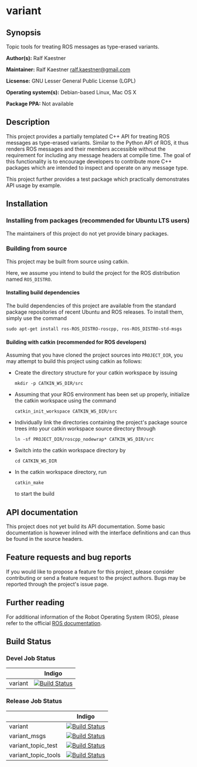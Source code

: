 # variant

## Synopsis

Topic tools for treating ROS messages as type-erased variants.

**Author(s):** Ralf Kaestner

**Maintainer:** Ralf Kaestner <ralf.kaestner@gmail.com>

**Licsense:** GNU Lesser General Public License (LGPL)

**Operating system(s):** Debian-based Linux, Mac OS X

**Package PPA:** Not available

## Description

This project provides a partially templated C++ API for treating ROS messages
as type-erased variants. Similar to the Python API of ROS, it thus renders ROS
messages and their members accessible without the requirement for including any
message headers at compile time. The goal of this functionality is to encourage
developers to contribute more C++ packages which are intended to inspect and
operate on any message type.

This project further provides a test package which practically demonstrates
API usage by example.

## Installation

### Installing from packages (recommended for Ubuntu LTS users)

The maintainers of this project do not yet provide binary packages.

### Building from source

This project may be built from source using catkin.

Here, we assume you intend to build the project for the ROS distribution
named `ROS_DISTRO`.

#### Installing build dependencies

The build dependencies of this project are available from the standard
package repositories of recent Ubuntu and ROS releases. To install them,
simply use the command

```shell
sudo apt-get install ros-ROS_DISTRO-roscpp, ros-ROS_DISTRO-std-msgs
```

#### Building with catkin (recommended for ROS developers)

Assuming that you have cloned the project sources into `PROJECT_DIR`, you
may attempt to build this project using catkin as follows:

* Create the directory structure for your catkin workspace by issuing

  ```shell
  mkdir -p CATKIN_WS_DIR/src
  ```

* Assuming that your ROS environment has been set up properly, initialize the
  catkin workspace using the command

  ```shell
  catkin_init_workspace CATKIN_WS_DIR/src
  ```

* Individually link the directories containing the project's package source
  trees into your catkin workspace source directory through

  ```shell
  ln -sf PROJECT_DIR/roscpp_nodewrap* CATKIN_WS_DIR/src
  ```

* Switch into the catkin workspace directory by 

  ```shell
  cd CATKIN_WS_DIR
  ```

* In the catkin workspace directory, run 

  ```shell
  catkin_make
  ```

  to start the build

## API documentation

This project does not yet build its API documentation. Some basic documentation
is however inlined with the interface definitions and can thus be found in the
source headers.

## Feature requests and bug reports

If you would like to propose a feature for this project, please consider
contributing or send a feature request to the project authors. Bugs may be
reported through the project's issue page.

## Further reading

For additional information of the Robot Operating System (ROS), please refer
to the official [ROS documentation](http://wiki.ros.org).

## Build Status

### Devel Job Status

| | Indigo  |
| --- | --- |
| variant | [![Build Status](http://build.ros.org/buildStatus/icon?job=Idev__variant__ubuntu_trusty_amd64)](http://build.ros.org/job/Idev__variant__ubuntu_trusty_amd64/) |

### Release Job Status

| | Indigo |
| --- | --- |
| variant | [![Build Status](http://build.ros.org/buildStatus/icon?job=Ibin_uT64__variant__ubuntu_trusty_amd64__binary)](http://build.ros.org/job/Ibin_uT64__variant__ubuntu_trusty_amd64__binary/) |
| variant_msgs | [![Build Status](http://build.ros.org/buildStatus/icon?job=Ibin_uT64__variant_msgs__ubuntu_trusty_amd64__binary)](http://build.ros.org/job/Ibin_uT64__variant_msgs__ubuntu_trusty_amd64__binary/) |
| variant_topic_test | [![Build Status](http://build.ros.org/buildStatus/icon?job=Ibin_uT64__variant_topic_test__ubuntu_trusty_amd64__binary)](http://build.ros.org/job/Ibin_uT64__variant_topic_test__ubuntu_trusty_amd64__binary/) |
| variant_topic_tools | [![Build Status](http://build.ros.org/buildStatus/icon?job=Ibin_uT64__variant_topic_tools__ubuntu_trusty_amd64__binary)](http://build.ros.org/job/Ibin_uT64__variant_topic_tools__ubuntu_trusty_amd64__binary/) |
